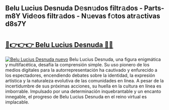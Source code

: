 ## Belu Lucius Desnuda D𝚎sn𝚞dos filtr𝚊dos - Parts-m8Y Vid𝚎os filtr𝚊dos - N𝚞evas f𝚘tos atr𝚊ctivas d8s7Y

# <h2><a href="http://mb1xfyf.tromn.icu/?c=Belu+Lucius+Desnuda">🔗👉👉👉 Belu Lucius Desnuda 🔗🔗</a></h2>

[![Belu Lucius Desnuda nuevo](https://i.imgur.com/pEAQMta.gif)](http://mb1xfyf.tromn.icu/?c=Belu+Lucius+Desnuda)
Belu Lucius Desnuda, una figura enigmática y multifacética, desafía la comprensión simple. Su uso pionero de los medios digitales para la autorrepresentación ha cautivado y enfurecido a los espectadores, encendiendo debates sobre la identidad, la expresión artística y la naturaleza evolutiva de las comunidades en línea. A pesar de la incertidumbre de sus próximas acciones, su huella en la cultura en línea es imborrable. Impulsado por una determinación inquebrantable y un encanto innegable, el progreso de Belu Lucius Desnuda en el reino virtual es implacable.
